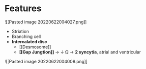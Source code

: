 # Features

![[Pasted image 20220622004027.png]]

- Striation
- Branching cell
- **Intercalated disc**
	- [[Desmosome]]
	- **[[Gap Jungtion]]** → ↓ Ω → **2 syncytia**, atrial and ventricular

![[Pasted image 20220622004008.png]]